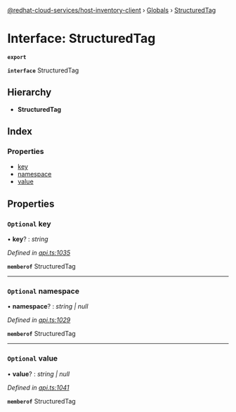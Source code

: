 [@redhat-cloud-services/host-inventory-client](../README.md) › [Globals](../globals.md) › [StructuredTag](structuredtag.md)

# Interface: StructuredTag

**`export`** 

**`interface`** StructuredTag

## Hierarchy

* **StructuredTag**

## Index

### Properties

* [key](structuredtag.md#optional-key)
* [namespace](structuredtag.md#optional-namespace)
* [value](structuredtag.md#optional-value)

## Properties

### `Optional` key

• **key**? : *string*

*Defined in [api.ts:1035](https://github.com/RedHatInsights/javascript-clients.gi/blob/master/packages/host-inventory/api.ts#L1035)*

**`memberof`** StructuredTag

___

### `Optional` namespace

• **namespace**? : *string | null*

*Defined in [api.ts:1029](https://github.com/RedHatInsights/javascript-clients.gi/blob/master/packages/host-inventory/api.ts#L1029)*

**`memberof`** StructuredTag

___

### `Optional` value

• **value**? : *string | null*

*Defined in [api.ts:1041](https://github.com/RedHatInsights/javascript-clients.gi/blob/master/packages/host-inventory/api.ts#L1041)*

**`memberof`** StructuredTag
